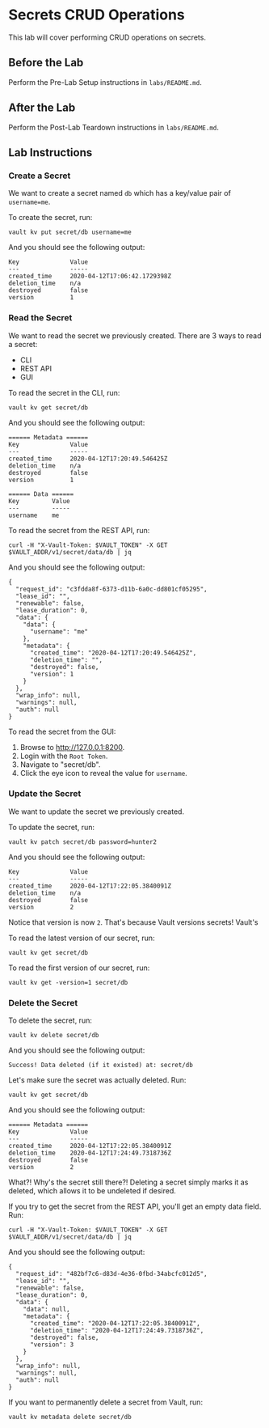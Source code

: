 # Secrets CRUD Operations

This lab will cover performing CRUD operations on secrets.

## Before the Lab

Perform the Pre-Lab Setup instructions in `labs/README.md`.

## After the Lab

Perform the Post-Lab Teardown instructions in `labs/README.md`.

## Lab Instructions

### Create a Secret

We want to create a secret named `db` which has a key/value pair of `username=me`.

To create the secret, run:

```
vault kv put secret/db username=me
```

And you should see the following output:

```
Key              Value
---              -----
created_time     2020-04-12T17:06:42.1729398Z
deletion_time    n/a
destroyed        false
version          1
```

### Read the Secret

We want to read the secret we previously created. There are 3 ways to read a secret:

- CLI
- REST API
- GUI

To read the secret in the CLI, run:

```
vault kv get secret/db
```

And you should see the following output:

```
====== Metadata ======
Key              Value
---              -----
created_time     2020-04-12T17:20:49.546425Z
deletion_time    n/a
destroyed        false
version          1

====== Data ======
Key         Value
---         -----
username    me
```

To read the secret from the REST API, run:

```
curl -H "X-Vault-Token: $VAULT_TOKEN" -X GET $VAULT_ADDR/v1/secret/data/db | jq
```

And you should see the following output:

```
{
  "request_id": "c3fdda8f-6373-d11b-6a0c-dd801cf05295",
  "lease_id": "",
  "renewable": false,
  "lease_duration": 0,
  "data": {
    "data": {
      "username": "me"
    },
    "metadata": {
      "created_time": "2020-04-12T17:20:49.546425Z",
      "deletion_time": "",
      "destroyed": false,
      "version": 1
    }
  },
  "wrap_info": null,
  "warnings": null,
  "auth": null
}
```

To read the secret from the GUI:

1. Browse to http://127.0.0.1:8200.
2. Login with the `Root Token`.
3. Navigate to "secret/db".
4. Click the eye icon to reveal the value for `username`.

### Update the Secret

We want to update the secret we previously created.

To update the secret, run:

```
vault kv patch secret/db password=hunter2
```

And you should see the following output:

```
Key              Value
---              -----
created_time     2020-04-12T17:22:05.3840091Z
deletion_time    n/a
destroyed        false
version          2
```

Notice that version is now `2`. That's because Vault versions secrets! Vault's

To read the latest version of our secret, run:

```
vault kv get secret/db
```

To read the first version of our secret, run:

```
vault kv get -version=1 secret/db
```

### Delete the Secret

To delete the secret, run:

```
vault kv delete secret/db
```

And you should see the following output:

```
Success! Data deleted (if it existed) at: secret/db
```

Let's make sure the secret was actually deleted. Run:

```
vault kv get secret/db
```

And you should see the following output:

```
====== Metadata ======
Key              Value
---              -----
created_time     2020-04-12T17:22:05.3840091Z
deletion_time    2020-04-12T17:24:49.7318736Z
destroyed        false
version          2
```

What?! Why's the secret still there?! Deleting a secret simply marks it as deleted, which allows it to be undeleted if desired.

If you try to get the secret from the REST API, you'll get an empty data field. Run:

```
curl -H "X-Vault-Token: $VAULT_TOKEN" -X GET $VAULT_ADDR/v1/secret/data/db | jq
```

And you should see the following output:

```
{
  "request_id": "482bf7c6-d83d-4e36-0fbd-34abcfc012d5",
  "lease_id": "",
  "renewable": false,
  "lease_duration": 0,
  "data": {
    "data": null,
    "metadata": {
      "created_time": "2020-04-12T17:22:05.3840091Z",
      "deletion_time": "2020-04-12T17:24:49.7318736Z",
      "destroyed": false,
      "version": 3
    }
  },
  "wrap_info": null,
  "warnings": null,
  "auth": null
}
```

If you want to permanently delete a secret from Vault, run:

```
vault kv metadata delete secret/db
```
